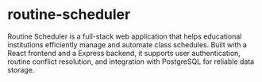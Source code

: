 # routine-scheduler
Routine Scheduler is a full-stack web application that helps educational institutions efficiently manage and automate class schedules. Built with a React frontend and a Express backend, it supports user authentication, routine conflict resolution, and integration with PostgreSQL for reliable data storage.
